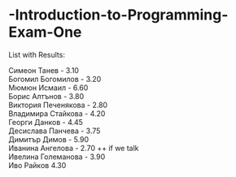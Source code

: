 -Introduction-to-Programming-Exam-One
=====================================

List with Results:

Симеон Танев  - 3.10 <br/>
Богомил Богомилов -  3.20 <br/>
Мюмюн Исмаил - 6.60  <br/>
Борис Алтънов - 3.80 <br/>
Виктория Печенякова - 2.80 <br/>
Владимира Стайкова - 4.20 <br/>
Георги Данков - 4.45 <br/>
Десислава Панчева - 3.75 <br/>
Димитър Димов - 5.90 <br/>
Иванина Ангелова - 2.70 ++ if we talk <br/>
Ивелина Големанова - 3.90  </br>
Иво Райков 4.30 <br/>
